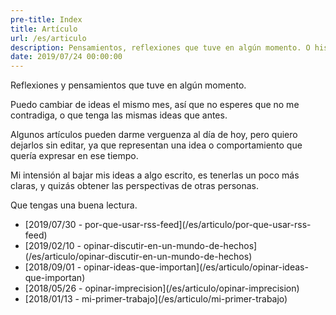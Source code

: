 ```yaml
---
pre-title: Index
title: Artículo
url: /es/articulo
description: Pensamientos, reflexiones que tuve en algún momento. O historias
date: 2019/07/24 00:00:00
---
```


Reflexiones y pensamientos que tuve en algún momento.

Puedo cambiar de ideas el mismo mes, así que no esperes que no me contradiga, o que tenga las mismas ideas que antes.

Algunos artículos pueden darme verguenza al día de hoy, pero quiero dejarlos sin editar, ya que representan una idea o comportamiento que quería expresar en ese tiempo.

Mi intensión al bajar mis ideas a algo escrito, es tenerlas un poco más claras, y quizás obtener las perspectivas de otras personas.

Que tengas una buena lectura.
<nav id="file">
	<ul>
		<li><span class="mobile-hide">[2019/07/30 - </span>por-que-usar-rss-feed](/es/articulo/por-que-usar-rss-feed)</li>
		<li><span class="mobile-hide">[2019/02/10 - </span>opinar-discutir-en-un-mundo-de-hechos](/es/articulo/opinar-discutir-en-un-mundo-de-hechos)</li>
		<li><span class="mobile-hide">[2018/09/01 - </span>opinar-ideas-que-importan](/es/articulo/opinar-ideas-que-importan)</li>
		<li><span class="mobile-hide">[2018/05/26 - </span>opinar-imprecision](/es/articulo/opinar-imprecision)</li>
		<li><span class="mobile-hide">[2018/01/13 - </span>mi-primer-trabajo](/es/articulo/mi-primer-trabajo)</li>
	</ul>
</nav>
<nav id="dir">
	<ul>
	</ul>
</nav>
